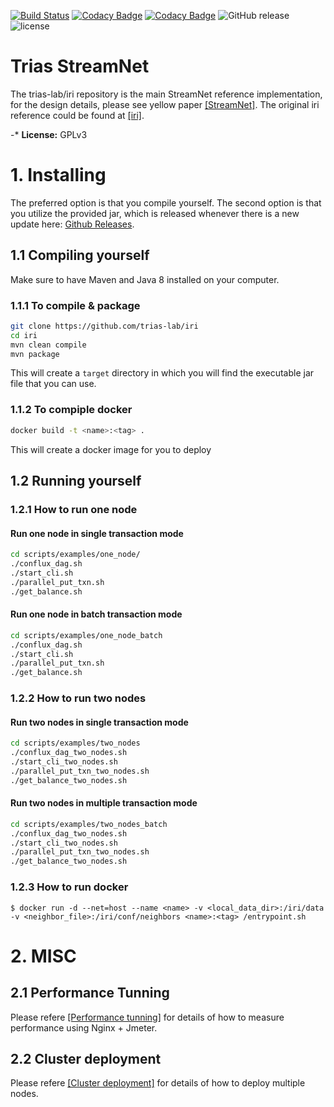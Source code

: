 [![Build Status](https://travis-ci.org/iotaledger/iri.svg?branch=dev)](https://travis-ci.org/iotaledger/iri)
[![Codacy Badge](https://api.codacy.com/project/badge/Grade/dba5b7ae42024718893991e767390135)](https://www.codacy.com/app/iotaledger/iri?utm_source=github.com&amp;utm_medium=referral&amp;utm_content=iotaledger/iri&amp;utm_campaign=Badge_Grade)
[![Codacy Badge](https://api.codacy.com/project/badge/Coverage/dba5b7ae42024718893991e767390135)](https://www.codacy.com/app/iotaledger/iri?utm_source=github.com&utm_medium=referral&utm_content=iotaledger/iri&utm_campaign=Badge_Coverage)
![GitHub release](https://img.shields.io/github/release/iotaledger/iri.svg)
![license](https://img.shields.io/github/license/iotaledger/iri.svg)

# Trias StreamNet

The trias-lab/iri repository is the main StreamNet reference implementation, 
for the design details, please see yellow paper [[StreamNet]](https://github.com/wunder3605/iri/blob/dev/document/yellow\_paper/StreamNet/StreamNet.pdf). 
The original iri reference could be found at [[iri]](https://github.com/iotaledger/iri).

-* **License:** GPLv3


# 1. Installing

The preferred option is that you compile yourself.
The second option is that you utilize the provided jar, 
which is released whenever there is a new update here: [Github Releases](https://github.com/iotaledger/iri/releases).

## 1.1 Compiling yourself

Make sure to have Maven and Java 8 installed on your computer.

### 1.1.1 To compile & package
```bash
git clone https://github.com/trias-lab/iri
cd iri
mvn clean compile
mvn package
```

This will create a `target` directory in which you will find the executable jar file that you can use.

### 1.1.2 To compiple docker

```bash
docker build -t <name>:<tag> .
```

This will create a docker image for you to deploy

## 1.2 Running yourself

### 1.2.1 How to run one node

#### Run one node in single transaction mode

```bash
cd scripts/examples/one_node/
./conflux_dag.sh
./start_cli.sh
./parallel_put_txn.sh
./get_balance.sh
```

#### Run one node in batch transaction mode

```bash
cd scripts/examples/one_node_batch
./conflux_dag.sh
./start_cli.sh
./parallel_put_txn.sh
./get_balance.sh
```

### 1.2.2 How to run two nodes

#### Run two nodes in single transaction mode

```bash
cd scripts/examples/two_nodes
./conflux_dag_two_nodes.sh
./start_cli_two_nodes.sh
./parallel_put_txn_two_nodes.sh
./get_balance_two_nodes.sh
```

#### Run two nodes in multiple transaction mode

```bash
cd scripts/examples/two_nodes_batch
./conflux_dag_two_nodes.sh
./start_cli_two_nodes.sh
./parallel_put_txn_two_nodes.sh
./get_balance_two_nodes.sh
```

### 1.2.3 How to run docker

```
$ docker run -d --net=host --name <name> -v <local_data_dir>:/iri/data -v <neighbor_file>:/iri/conf/neighbors <name>:<tag> /entrypoint.sh
```

# 2. MISC

## 2.1 Performance Tunning 

Please refere [[Performance tunning]](https://github.com/wunder3605/iri/blob/dev/scripts/iota\_perf/README.md) for details of how to measure performance using Nginx + Jmeter. 

## 2.2 Cluster deployment 

Please refere [[Cluster deployment]](https://github.com/wunder3605/iri/blob/dev/scripts/examples/cluster/README.md) for details of how to deploy multiple nodes. 
